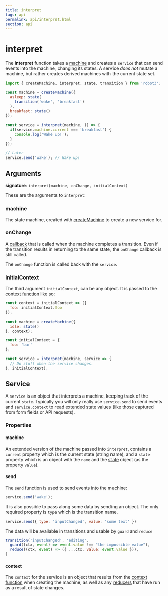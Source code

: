 ```yaml
---
title: interpret
tags: api
permalink: api/interpret.html
section: api
---
```


# interpret

The __interpret__ function takes a [machine](/docs/createMachine/) and creates a `service` that can send events into the machine, changing its states. A service *does not* mutate a machine, but rather creates derived machines with the current state set.

```js
import { createMachine, interpret, state, transition } from 'robot3';

const machine = createMachine({
  asleep: state(
    transition('wake', 'breakfast')
  ),
  breakfast: state()
});

const service = interpret(machine, () => {
  if(service.machine.current === 'breakfast') {
    console.log('Wake up!');
  }
});

// Later
service.send('wake'); // Wake up!
```

## Arguments

__signature__: `interpret(machine, onChange, initialContext)`

These are the arguments to `interpret`:

### machine

The state machine, created with [createMachine](/docs/createMachine/) to create a new service for.

### onChange

A [callback](https://developer.mozilla.org/en-US/docs/Glossary/Callback_function) that is called when the machine completes a transition. Even if the transition results in returning to the same state, the `onChange` callback is still called.

The `onChange` function is called back with the `service`.

### initialContext

The third argument `initialContext`, can be any object. It is passed to the [context function](/docs/createMachine/#context) like so:

```js
const context = initialContext => ({
  foo: initialContext.foo
});

const machine = createMachine({
  idle: state()
}, context);

const initialContext = {
  foo: 'bar'
};

const service = interpret(machine, service => {
  // Do stuff when the service changes.
}, initialContext);
```

## Service

A `service` is an object that interprets a machine, keeping track of the current `state`. Typically you will only really use `service.send` to send events and `service.context` to read extended state values (like those captured from form fields or API requests).

### Properties

#### machine

An extended version of the machine passed into `interpret`, contains a `current` property which is the current state (string name), and a `state` property which is an object with the `name` and the [state](/docs/state/) object (as the property `value`).

#### send

The `send` function is used to send events into the machine:

```js
service.send('wake');
```

It is also possible to pass along some data by sending an object. The only required property is `type` which is the transition name.

```js
service.send({ type: 'inputChanged', value: 'some text' })
```

The data will be available in transitions and usable by `guard` and `reduce`

```js
transition('inputChanged', 'editing',
  guard((ctx, event) => event.value !== "the impossible value"),
  reduce((ctx, event) => ({ ...ctx, value: event.value })),
)
```

#### context

The `context` for the service is an object that results from the [context function](/docs/createMachine/#context) when creating the machine, as well as any [reducers](/docs/reduce/) that have run as a result of state changes.